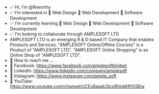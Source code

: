 - ✅ Hi, I’m @fkworthy
- ✅ I’m interested in 🚀 Web Design 🚀 Web Development 🚀 Software Development
- ✅ I’m currently learning 📖 Web Design 📖 Web Development 📖 Software Development 
- ✅ I’m looking to collaborate through AMPLESOFT LTD
- AMPLESOFT LTD is an emerging R & D based IT Company that enables Products and Services.
"AMPLESOFT Online/Offline Courses" is a Product of "AMPLESOFT LTD".
"AMPLESOFT Online Shopping" is an Online Shop of "AMPLESOFT LTD".
- 📢 How to reach me ...
- 📣 Facebook: https://www.facebook.com/amplesoftlimited
- 📣 LinkedIn: https://www.linkedin.com/company/amplesoft
- 📣 Instagram: https://www.instagram.com/ample_soft
- 📣 YouTube: https://www.youtube.com/channel/UCEx8agaU3cxiRVokKR1OSEw
<!---
fkworthy/fkworthy is a 🎉 special 🎉 repository because its `README.md` (this file) appears on your GitHub profile.
You can click the Preview link to take a look at your changes.
--->
